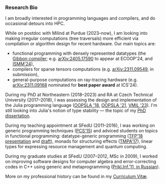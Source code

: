 ### Research Bio

I am broadly interested in programming languages and compilers, and do occasional
detours into HPC.

While on postdoc with Milind at Purdue (2023–now), I am looking into making
irregular computations (tree traversals) more efficient via compilation or
algorithm design for recent hardware. Our main topics are:
- functional programming with densely represented datatypes (the [Gibbon
  compiler][gibbon]; e.g. [arXiv:2405.17590][marmoset] to appear at ECOOP'24,
  and [ISMM'24][gibbon-ismm24]),
- compilers for sparse tensors computations (e.g. [arXiv:2311.09549][sparseauto], in submission),
- general-purpose computations on ray-tracing hardware (e.g.
  [arXiv:2311.09168][arkade] nominated for **best paper award** at ICS'24).

<!--
- compilers for fully homomorphic encryption (such as [Coyote][coyote]).
-->

During my PhD at Northeastern (2018–2023) and RA at Czech Technical University
(2017–2018), I was assessing the design and implementation of the Julia
programming language ([OOPSLA '18][2], [OOPSLA '21][oopsla21], [VMIL
'23][vmil23]). I'm still looking into Julia's notion of type stability — the
topic of my [PhD dissertation](Papers/2023-dissertation.pdf).

During my teaching appointment at SFedU (2011–2016), I was working on generic
programming techniques ([PCS'15][scala-gp]) and adviced students on topics in
functional programming: datatype-generic programming ([TFP'18
presentation][dgp-recursion-slides] and [draft][dgp-recursion]), monads for
structuring effects ([TMPA'17][parsing-effects]), linear types for expressing
resource management and quantum computing.

During my graduate studies at SFedU (2007–2012, MSc in 2009), I worked on
improving software designs for computer algebra and error-correcting codes in
C++ using generic and metaprogramming ([Prikl.Inf.'11, in
Russian][generic-ecc]).

More on my professional history can be found in my [Curriculum Vitæ](cv.pdf).

[2]: https://www.di.ens.fr/~zappa/projects/lambdajulia/
[rai]: https://www.relational.ai/
[oopsla21]: Projects/stability
[vmil23]: https://doi.org/10.1145/3623507.3623556
[gibbon]: https://iu-parfunc.github.io/gibbon/
[sparseauto]: https://arxiv.org/abs/2311.09549
[coyote]: https://github.com/raghav198/coyote
[marmoset]: https://arxiv.org/abs/2405.17590
[arkade]: https://arxiv.org/abs/2311.09168
[scala-gp]: https://doi.org/10.1134/S0361768815040064
[parsing-effects]: https://doi.org/10.1007/978-3-319-71734-0_8
[dgp-recursion-slides]: https://www.cse.chalmers.se/~myreen/tfp2018/slides/Anna_Bolotina.pdf
[dgp-recursion]: Papers/2018-unpb-dgp-recursion.pdf
[generic-ecc]: Papers/2012-metaprogramming-to-decoding-en.pdf
[gibbon-ismm24]: Papers/2024-gibbon-gc.pdf 
